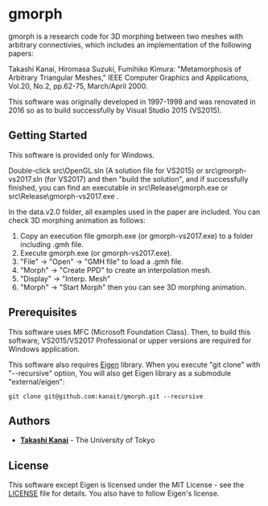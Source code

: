 # gmorph

gmorph is a research code for 3D morphing between two meshes with arbitrary connectivies, which includes an implementation of the following papers:

Takashi Kanai, Hiromasa Suzuki, Fumihiko Kimura:
"Metamorphosis of Arbitrary Triangular Meshes,"
IEEE Computer Graphics and Applications, Vol.20, No.2, pp.62-75, March/April 2000.

This software was originally developed in 1997-1998 and was renovated in 2016 so as to build successfully by Visual Studio 2015 (VS2015).

## Getting Started

This software is provided only for Windows.

Double-click src\OpenGL.sln (A solution file for VS2015) or src\gmorph-vs2017.sln (for VS2017) and then "build the solution", and if successfully finished, you can find an executable in src\Release\gmorph.exe or src\Release\gmorph-vs2017.exe .

In the data.v2.0 folder, all examples used in the paper are included. You can check 3D morphing animation as follows:

1. Copy an execution file gmorph.exe (or gmorph-vs2017.exe) to a folder including .gmh file.
2. Execute gmorph.exe (or gmorph-vs2017.exe).
3. "File" -> "Open" -> "GMH file" to load a .gmh file.
4. "Morph" -> "Create PPD" to create an interpolation mesh.
5. "Display" -> "Interp. Mesh"
6. "Morph" -> "Start Morph" then you can see 3D morphing animation.

## Prerequisites

This software uses MFC (Microsoft Foundation Class). Then, to build this software, VS2015/VS2017 Professional or upper versions are required for Windows application.

This software also requires [Eigen](http://eigen.tuxfamily.org/) library. When you execute "git clone" with "--recursive" option, You will also get Eigen library as a submodule "external/eigen":

```
git clone git@github.com:kanait/gmorph.git --recursive
```
## Authors

* **[Takashi Kanai](https://graphics.c.u-tokyo.ac.jp/hp/en/)** - The University of Tokyo

## License

This software except Eigen is licensed under the MIT License - see the [LICENSE](LICENSE) file for details. You also have to follow Eigen's license.

